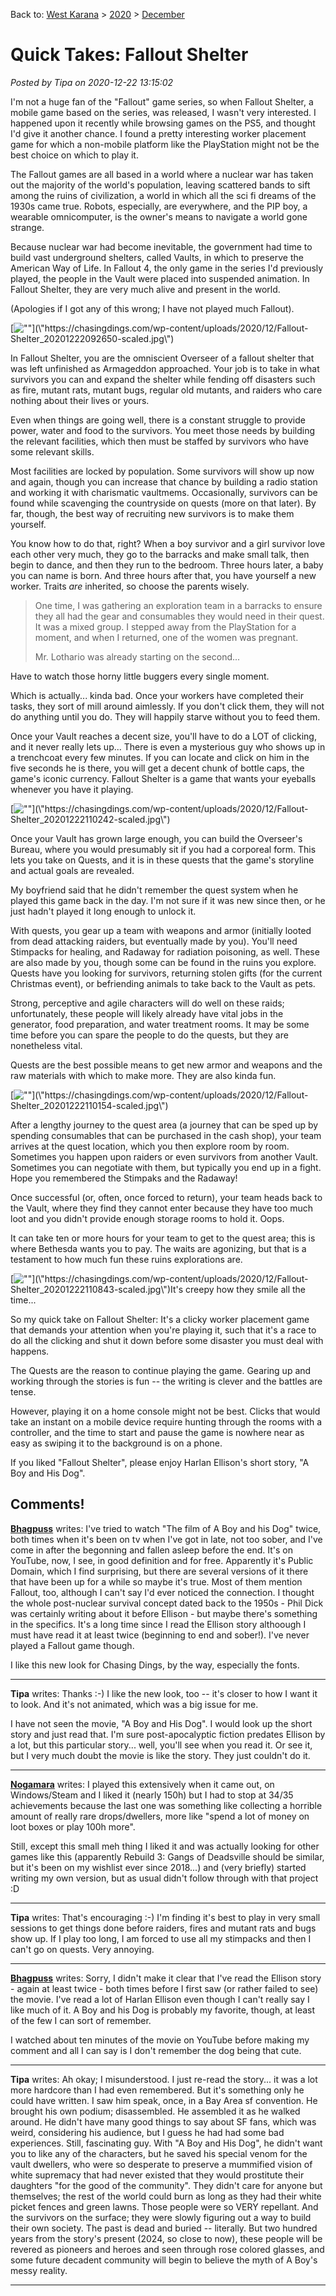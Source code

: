 Back to: [West Karana](/posts/westkarana.md) > [2020](/posts/2020/westkarana.md) > [December](./westkarana.md)
# Quick Takes: Fallout Shelter

*Posted by Tipa on 2020-12-22 13:15:02*


I'm not a huge fan of the \"Fallout\" game series, so when Fallout Shelter, a mobile game based on the series, was released, I wasn't very interested. I happened upon it recently while browsing games on the PS5, and thought I'd give it another chance. I found a pretty interesting worker placement game for which a non-mobile platform like the PlayStation might not be the best choice on which to play it.



The Fallout games are all based in a world where a nuclear war has taken out the majority of the world's population, leaving scattered bands to sift among the ruins of civilization, a world in which all the sci fi dreams of the 1930s came true. Robots, especially, are everywhere, and the PIP boy, a wearable omnicomputer, is the owner's means to navigate a world gone strange.



Because nuclear war had become inevitable, the government had time to build vast underground shelters, called Vaults, in which to preserve the American Way of Life. In Fallout 4, the only game in the series I'd previously played, the people in the Vault were placed into suspended animation. In Fallout Shelter, they are very much alive and present in the world.



(Apologies if I got any of this wrong; I have not played much Fallout).



[![\"\"](\"https://chasingdings.com/wp-content/uploads/2020/12/Fallout-Shelter_20201222092650-1024x576.jpg\")](\"https://chasingdings.com/wp-content/uploads/2020/12/Fallout-Shelter_20201222092650-scaled.jpg\")

In Fallout Shelter, you are the omniscient Overseer of a fallout shelter that was left unfinished as Armageddon approached. Your job is to take in what survivors you can and expand the shelter while fending off disasters such as fire, mutant rats, mutant bugs, regular old mutants, and raiders who care nothing about their lives or yours.



Even when things are going well, there is a constant struggle to provide power, water and food to the survivors. You meet those needs by building the relevant facilities, which then must be staffed by survivors who have some relevant skills.



Most facilities are locked by population. Some survivors will show up now and again, though you can increase that chance by building a radio station and working it with charismatic vaultmems. Occasionally, survivors can be found while scavenging the countryside on quests (more on that later). By far, though, the best way of recruiting new survivors is to make them yourself.



You know how to do that, right? When a boy survivor and a girl survivor love each other very much, they go to the barracks and make small talk, then begin to dance, and then they run to the bedroom. Three hours later, a baby you can name is born. And three hours after that, you have yourself a new worker. Traits *are* inherited, so choose the parents wisely. 




> One time, I was gathering an exploration team in a barracks to ensure they all had the gear and consumables they would need in their quest. It was a mixed group. I stepped away from the PlayStation for a moment, and when I returned, one of the women was pregnant.
> 
> Mr. Lothario was already starting on the second...
> 
> 



Have to watch those horny little buggers every single moment.



Which is actually... kinda bad. Once your workers have completed their tasks, they sort of mill around aimlessly. If you don't click them, they will not do anything until you do. They will happily starve without you to feed them.



Once your Vault reaches a decent size, you'll have to do a LOT of clicking, and it never really lets up... There is even a mysterious guy who shows up in a trenchcoat every few minutes. If you can locate and click on him in the five seconds he is there, you will get a decent chunk of bottle caps, the game's iconic currency. Fallout Shelter is a game that wants your eyeballs whenever you have it playing.



[![\"\"](\"https://chasingdings.com/wp-content/uploads/2020/12/Fallout-Shelter_20201222110242-1024x576.jpg\")](\"https://chasingdings.com/wp-content/uploads/2020/12/Fallout-Shelter_20201222110242-scaled.jpg\")

Once your Vault has grown large enough, you can build the Overseer's Bureau, where you would presumably sit if you had a corporeal form. This lets you take on Quests, and it is in these quests that the game's storyline and actual goals are revealed.



My boyfriend said that he didn't remember the quest system when he played this game back in the day. I'm not sure if it was new since then, or he just hadn't played it long enough to unlock it.



With quests, you gear up a team with weapons and armor (initially looted from dead attacking raiders, but eventually made by you). You'll need Stimpacks for healing, and Radaway for radiation poisoning, as well. These are also made by you, though some can be found in the ruins you explore. Quests have you looking for survivors, returning stolen gifts (for the current Christmas event), or befriending animals to take back to the Vault as pets.



Strong, perceptive and agile characters will do well on these raids; unfortunately, these people will likely already have vital jobs in the generator, food preparation, and water treatment rooms. It may be some time before you can spare the people to do the quests, but they are nonetheless vital.



Quests are the best possible means to get new armor and weapons and the raw materials with which to make more. They are also kinda fun.



[![\"\"](\"https://chasingdings.com/wp-content/uploads/2020/12/Fallout-Shelter_20201222110154-1024x576.jpg\")](\"https://chasingdings.com/wp-content/uploads/2020/12/Fallout-Shelter_20201222110154-scaled.jpg\")

After a lengthy journey to the quest area (a journey that can be sped up by spending consumables that can be purchased in the cash shop), your team arrives at the quest location, which you then explore room by room. Sometimes you happen upon raiders or even survivors from another Vault. Sometimes you can negotiate with them, but typically you end up in a fight. Hope you remembered the Stimpaks and the Radaway!



Once successful (or, often, once forced to return), your team heads back to the Vault, where they find they cannot enter because they have too much loot and you didn't provide enough storage rooms to hold it. Oops.



It can take ten or more hours for your team to get to the quest area; this is where Bethesda wants you to pay. The waits are agonizing, but that is a testament to how much fun these ruins explorations are.



[![\"\"](\"https://chasingdings.com/wp-content/uploads/2020/12/Fallout-Shelter_20201222110843-1024x576.jpg\")](\"https://chasingdings.com/wp-content/uploads/2020/12/Fallout-Shelter_20201222110843-scaled.jpg\")It's creepy how they smile all the time...

So my quick take on Fallout Shelter: It's a clicky worker placement game that demands your attention when you're playing it, such that it's a race to do all the clicking and shut it down before some disaster you must deal with happens.



The Quests are the reason to continue playing the game. Gearing up and working through the stories is fun -- the writing is clever and the battles are tense.



However, playing it on a home console might not be best. Clicks that would take an instant on a mobile device require hunting through the rooms with a controller, and the time to start and pause the game is nowhere near as easy as swiping it to the background is on a phone.



If you liked \"Fallout Shelter\", please enjoy Harlan Ellison's short story, \"A Boy and His Dog\".



## Comments!

**[Bhagpuss](http://bhagpuss.blogspot.com)** writes: I've tried to watch \"The film of A Boy and his Dog\" twice, both times when it's been on tv when I've got in late, not too sober, and I've come in after the begonning and fallen asleep before the end. It's on YouTube, now, I see, in good definition and for free. Apparently it's Public Domain, which I find surprising, but there are several versions of it there that have been up for a while so maybe it's true. Most of them mention Fallout, too, although I can't say I'd ever noticed the connection. I thought the whole post-nuclear survival concept dated back to the 1950s - Phil Dick was certainly writing about it before Ellison - but maybe there's something in the specifics. It's a long time since I read the Ellison story althoough I must have read it at least twice (beginning to end and sober!). I've never played a Fallout game though.

I like this new look for Chasing Dings, by the way, especially the fonts.

---

**Tipa** writes: Thanks :-) I like the new look, too -- it's closer to how I want it to look. And it's not animated, which was a big issue for me.

I have not seen the movie, \"A Boy and His Dog\". I would look up the short story and just read that. I'm sure post-apocalyptic fiction predates Ellison by a lot, but this particular story... well, you'll see when you read it. Or see it, but I very much doubt the movie is like the story. They just couldn't do it.

---

**[Nogamara](https://battlestance.org/)** writes: I played this extensively when it came out, on Windows/Steam and I liked it (nearly 150h) but I had to stop at 34/35 achievements because the last one was something like collecting a horrible amount of really rare drops/dwellers, more like \"spend a lot of money on loot boxes or play 100h more\".

Still, except this small meh thing I liked it and was actually looking for other games like this (apparently Rebuild 3: Gangs of Deadsville should be similar, but it's been on my wishlist ever since 2018...) and (very briefly) started writing my own version, but as usual didn't follow through with that project :D

---

**Tipa** writes: That's encouraging :-) I'm finding it's best to play in very small sessions to get things done before raiders, fires and mutant rats and bugs show up. If I play too long, I am forced to use all my stimpacks and then I can't go on quests. Very annoying.

---

**[Bhagpuss](http://bhagpuss.blogspot.com)** writes: Sorry, I didn't make it clear that I've read the Ellison story - again at least twice - both times before I first saw (or rather failed to see) the movie. I've read a lot of Harlan Ellison even though I can't really say I like much of it. A Boy and his Dog is probably my favorite, though, at least of the few I can sort of remember.

I watched about ten minutes of the movie on YouTube before making my comment and all I can say is I don't remember the dog being that cute.

---

**Tipa** writes: Ah okay; I misunderstood. I just re-read the story... it was a lot more hardcore than I had even remembered. But it's something only he could have written. I saw him speak, once, in a Bay Area sf convention. He brought his own podium; disassembled. He assembled it as he walked around. He didn't have many good things to say about SF fans, which was weird, considering his audience, but I guess he had had some bad experiences. Still, fascinating guy. With \"A Boy and His Dog\", he didn't want you to like any of the characters, but he saved his special venom for the vault dwellers, who were so desperate to preserve a mummified vision of white supremacy that had never existed that they would prostitute their daughters \"for the good of the community\". They didn't care for anyone but themselves; the rest of the world could burn as long as they had their white picket fences and green lawns. Those people were so VERY repellant. And the survivors on the surface; they were slowly figuring out a way to build their own society. The past is dead and buried -- literally. But two hundred years from the story's present (2024, so close to now), these people will be revered as pioneers and heroes and seen through rose colored glasses, and some future decadent community will begin to believe the myth of A Boy's messy reality.

---

